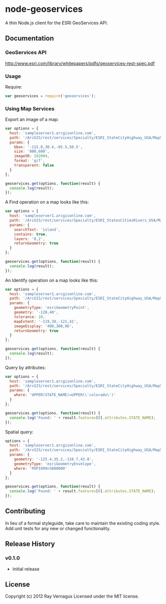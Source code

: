 # node-geoservices
A thin Node.js client for the ESRI GeoServices API.

## Documentation

### GeoServices API

http://www.esri.com/library/whitepapers/pdfs/geoservices-rest-spec.pdf

### Usage
Require:
```javascript
var geoservices = require('geoservices');
```

### Using Map Services
Export an image of a map:
```javascript
var options = {
  host: 'sampleserver1.arcgisonline.com',
  path: '/ArcGIS/rest/services/Specialty/ESRI_StateCityHighway_USA/MapServer/export',
  params: {
    bbox: '-115.8,30.4,-85.5,50.5',
    size: '800,600',
    imageSR: 102004,
    format: 'gif',
    transparent: false
  }
};

geoservices.get(options, function(result) {
  console.log(result);
});
```
A Find operation on a map looks like this:
```javascript
var options = {
  host: 'sampleserver1.arcgisonline.com',
  path: '/ArcGIS/rest/services/Specialty/ESRI_StatesCitiesRivers_USA/MapServer/find',
  params: {
    searchText: 'island',
    contains: true,
    layers: '0,2',
    returnGeometry: true
  }
};

geoservices.get(options, function(result) {
  console.log(result);
});
```

An Identify operation on a map looks like this:
```javascript
var options = {
  host: 'sampleserver1.arcgisonline.com',
  path: '/ArcGIS/rest/services/Specialty/ESRI_StateCityHighway_USA/MapServer/identify',
  params: {
    geometryType: 'esriGeometryPoint',
    geometry: '-120,40',
    tolerance: 10,
    mapExtent: '-119,38,-121,41',
    imageDisplay: '400,300,96',
    returnGeometry: true
  }
};

geoservices.get(options, function(result) {
  console.log(result);
});
```

Query by attributes:
```javascript
var options = {
  host: 'sampleserver1.arcgisonline.com',
  path: '/ArcGIS/rest/services/Specialty/ESRI_StateCityHighway_USA/MapServer/1/query',
  params: {
    where: 'UPPER(STATE_NAME)=UPPER(\'colorado\')'
  }
};

geoservices.get(options, function(result) {
  console.log('Found: ' + result.features[0].attributes.STATE_NAME);
});
```

Spatial query:
```javascript
options = {
  host: 'sampleserver1.arcgisonline.com',
  path: '/ArcGIS/rest/services/Specialty/ESRI_StateCityHighway_USA/MapServer/1/query',
  params: {
    geometry: '-125.4,35.2,-118.7,43.8',
    geometryType: 'esriGeometryEnvelope',
    where: 'POP1999>5000000'
  }
};

geoservices.get(options, function(result) {
  console.log('Found: ' + result.features[0].attributes.STATE_NAME);
});
```

## Contributing
In lieu of a formal styleguide, take care to maintain the existing coding style. Add unit tests for any new or changed functionality.

## Release History

### v0.1.0
  - Initial release

## License
Copyright (c) 2012 Ray Vernagus
Licensed under the MIT license.